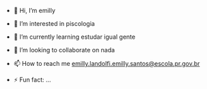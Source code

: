 - 👋 Hi, I’m emilly
- 👀 I’m interested in piscologia
- 🌱 I’m currently learning estudar igual gente
- 💞️ I’m looking to collaborate on nada
- 📫 How to reach me emilly.landolfi.emilly.santos@escola.pr.gov.br

- ⚡ Fun fact: ...

<!---
aquelaemilly/aquelaemilly is a ✨ special ✨ repository because its `README.md` (this file) appears on your GitHub profile.
You can click the Preview link to take a look at your changes.
--->
